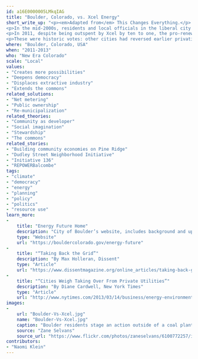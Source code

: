 ```yaml
---
id: a16E0000005LMkqIAG
title: "Boulder, Colorado, vs. Xcel Energy"
short_write_up: "<p><em>Adapted from</em> This Changes Everything.</p>
<p>In the mid-2000s, residents and local officials in the liberal city of Boulder, Colorado, began lobbying their privatized power utility to move away from coal and toward renewable energy. The company, the Minneapolis-based Xcel Energy, wasn&#8217;t particularly interested, so a coalition of environmentalists and an energetic youth group called New Era Colorado came to the conclusion that they had to take their grid back. Steve Fenberg of New Era explains, &#8216;We have one of the most carbon-intensive energy supplies in the country, and [Boulder] is an environmentally minded community, and we wanted to change that. We realized that we had no control over that unless we controlled the energy supply.&#8217;</p>
<p>In 2011, despite being outspent by Xcel by ten to one, the pro-renewables coalition narrowly won two ballot measures that called on the city of Boulder to consider buying back its power system. The vote did not immediately put the power utility under public control, but it gave the city the authority and financing to seriously consider the option (which it is currently doing). The coalition won another crucial vote in 2013 against an Xcel-supported initiative that would have blocked the formation of a new public utility,this time by a wide majority.</p>
<p>These were historic votes: other cities had reversed earlier privatizations because they were unhappy with the quality of the service or the pricing under the private operator. But this was the first time a U.S. city was taking these steps &#8216;for the sole purpose of reducing its impact on the planet,&#8217; according to Tim Hillman, a Boulder-based environmental engineer. Indeed, the pro-public forces had put fighting climate change front and centre in their campaigns, accusing Xcel of being just another fossil fuel company standing in the way of much needed climate action. And according to Fenberg, their vision reaches beyond Boulder. &#8216;We want to show the world that you can actually power a city responsibly and not pay a lot for it,&#8217; he now says. &#8216;We want this to be a model, not just do this one cool thing for ourselves in the community.&#8217;</p>"
where: "Boulder, Colorado, USA"
when: "2011-2013"
who: "New Era Colorado"
scale: "Local"
values:
- "Creates more possibilities"
- "Deepens democracy"
- "Displaces extractive industry"
- "Extends the commons"
related_solutions:
- "Net metering"
- "Public ownership"
- "Re-municipalization"
related_theories:
- "Community as developer"
- "Social imagination"
- "Stewardship"
- "The commons"
related_stories:
- "Building community economies on Pine Ridge"
- "Dudley Street Neighborhood Initiative"
- "Initiative 136"
- "REPOWERBalcombe"
tags:
- "climate"
- "democracy"
- "energy"
- "planning"
- "policy"
- "politics"
- "resource use"
learn_more:
-
    title: "Energy Future Home"
    description: "City of Boulder’s website, includes background and updates on municipalization"
    type: "Website"
    url: "https://bouldercolorado.gov/energy-future"
-
    title: "“Taking Back the Grid”"
    description: "By Max Holleran, Dissent"
    type: "Article"
    url: "https://www.dissentmagazine.org/online_articles/taking-back-grid-boulder-municipalization-xcel-energy"
-
    title: "“Cities Weigh Taking Over From Private Utilities”"
    description: "By Diane Cardwell, New York Times"
    type: "Article"
    url: "http://www.nytimes.com/2013/03/14/business/energy-environment/cities-weigh-taking-electricity-business-from-private-utilities.html?_r=0"
images:
-
    url: "Boulder-Vs-Xcel.jpg"
    name: "Boulder-Vs-Xcel.jpg"
    caption: "Boulder residents stage an action outside of a coal plant in the summer of 2011"
    source: "Zane Selvans"
    source_url: "https://www.flickr.com/photos/zaneselvans/6100772257/in/photostream/"
contributors:
- "Naomi Klein"
---
```

